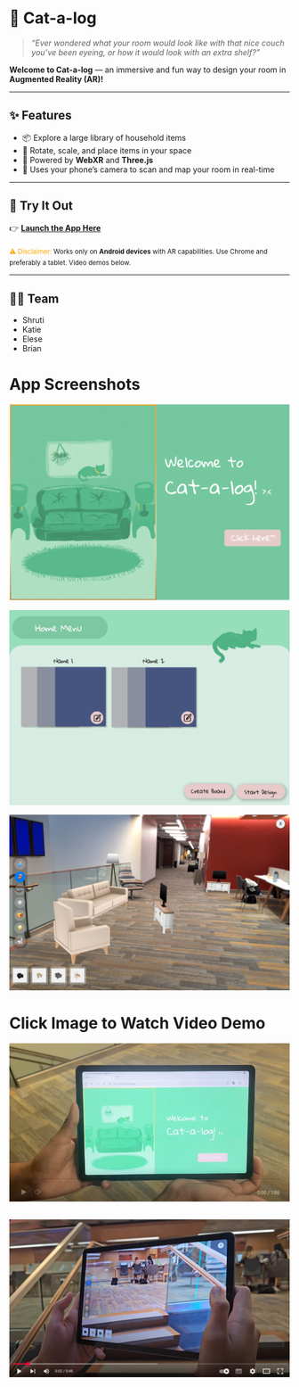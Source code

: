 # 🐾 Cat-a-log

> *“Ever wondered what your room would look like with that nice couch you’ve been eyeing, or how it would look with an extra shelf?”*  

**Welcome to Cat-a-log** — an immersive and fun way to design your room in **Augmented Reality (AR)!**  

---

## ✨ Features
- 📦 Explore a large library of household items  
- 🔄 Rotate, scale, and place items in your space  
- 📱 Powered by **WebXR** and **Three.js**  
- 🎥 Uses your phone’s camera to scan and map your room in real-time  

---

## 🚀 Try It Out
👉 [**Launch the App Here**](https://cat-a-log-orpin.vercel.app/)

<sub><span style="color:orange">⚠️ Disclaimer:</span> Works only on **Android devices** with AR capabilities. Use Chrome and preferably a tablet. Video demos below. </sub>  

---

## 👩‍💻 Team
- Shruti  
- Katie  
- Elese  
- Brian

# App Screenshots
![alt text](https://github.com/aeriezu/cat-a-log/blob/848cda5f5b31bec16fb22e1609b25383911b3408/screenshots/Screenshot%202025-09-21%20095048.png)

![alt text](https://github.com/aeriezu/cat-a-log/blob/848cda5f5b31bec16fb22e1609b25383911b3408/screenshots/Screenshot%202025-09-21%20095035.png)

![alt text](https://github.com/aeriezu/cat-a-log/blob/main/screenshots/Screenshot_20250921_114410_Chrome.png)

# Click Image to Watch Video Demo
[![alt text](https://github.com/aeriezu/cat-a-log/blob/main/screenshots/Screenshot%202025-09-21%20121657.png)](https://www.youtube.com/watch?v=8ttoN76Kx5s)

[![alt text](https://github.com/aeriezu/cat-a-log/blob/main/screenshots/Screenshot%202025-09-21%20122846.png)](https://www.youtube.com/watch?v=0Bmxb8_KfqI)
---
